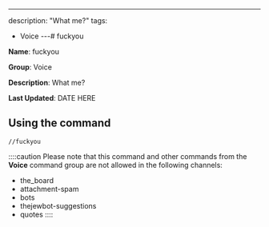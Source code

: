 ---
description: "What me?"
tags:
  - Voice
---# fuckyou

**Name**: fuckyou

**Group**: Voice

**Description**: What me?

**Last Updated**: DATE HERE

## Using the command

    //fuckyou

::::caution Please note that this command and other commands from the **Voice** command group are not allowed in the following channels:
- the_board
- attachment-spam
- bots
- thejewbot-suggestions
- quotes
::::
